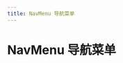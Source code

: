```yaml
---
title: NavMenu 导航菜单
---
```


# NavMenu 导航菜单
<ClientOnly>
  <nav-demo></nav-demo>
</ClientOnly>
